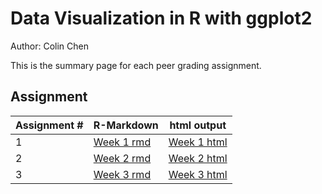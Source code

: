 # Data Visualization in R with ggplot2

Author: Colin Chen </br>

This is the summary page for each peer grading assignment.</br>

## Assignment
Assignment # | R-Markdown | html output
--- | --- | ---
1 | [Week 1 rmd](https://github.com/hsc251/R-Learn/blob/master/JHU_DataVisual/02_Data_Visualization_in_R_with_ggplot2/JHU_datavis02_week1.rmd) | [Week 1 html](https://rpubs.com/hsc251/JHU_DataVis_ggplot_1)
2 | [Week 2 rmd](https://github.com/hsc251/R-Learn/blob/master/JHU_DataVisual/02_Data_Visualization_in_R_with_ggplot2/JHU_datavis02_week2.rmd) | [Week 2 html](https://rpubs.com/hsc251/JHU_DataVis_ggplot_3)
3 | [Week 3 rmd](https://github.com/hsc251/R-Learn/blob/master/JHU_DataVisual/02_Data_Visualization_in_R_with_ggplot2/JHU_datavis02_week3.rmd) | [Week 3 html](https://rpubs.com/hsc251/JHU_DataVis_ggplot_3)
</br>
